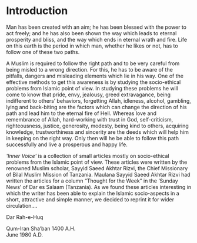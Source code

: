 Introduction
============

Man has been created with an aim; he has been blessed with the power to
act freely; and he has also been shown the way which leads to eternal
prosperity and bliss, and the way which ends in eternal wrath and fire.
Life on this earth is the period in which man, whether he likes or not,
has to follow one of these two paths.

A Muslim is required to follow the right path and to be very careful
from being misled to a wrong direction. For this, he has to be aware of
the pitfalls, dangers and misleading elements which lie in his way. One
of the effective methods to get this awareness is by studying the
socio-ethical problems from Islamic point of view. In studying these
problems he will come to know that pride, envy, jealousy, greed
extravagance, being indifferent to others’ behaviors, forgetting Allah,
idleness, alcohol, gambling, lying and back-biting are the factors which
can change the direction of his path and lead him to the eternal fire of
Hell. Whereas love and remembrance of Allah, hard-working with trust in
God, self-criticism, righteousness, justice, generosity, modesty, being
kind to others, acquiring knowledge, trustworthiness and sincerity are
the deeds which will help him in keeping on the right way. Only then
will he be able to follow this path successfully and live a prosperous
and happy life.

*'Inner Voice'* is a collection of small articles mostly on
socio-ethical problems from the Islamic point of view. These articles
were written by the renowned Muslim scholar, Sayyid Saeed Akhtar Rizvi,
the Chief Missionary of Bilal Muslim Mission of Tanzania. Maulana Sayyid
Saeed Akhtar Rizvi had written the articles for a column “Thought for
the Week” in the ‘Sunday News’ of Dar es Salaam (Tanzania). As we found
these articles interesting in which the writer has been able to explain
the Islamic socio-aspects in a short, attractive and simple manner, we
decided to reprint it for wider circulation….

Dar Rah-e-Huq

Qum-Iran Sha’ban 1400 A.H.  
 June 1980 A.D.


